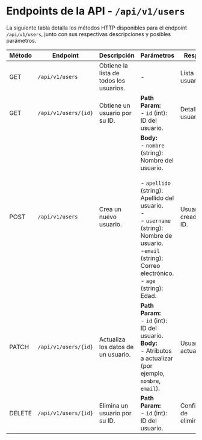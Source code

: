 # Endpoints de la API - `/api/v1/users`

La siguiente tabla detalla los métodos HTTP disponibles para el endpoint `/api/v1/users`, junto con sus respectivas descripciones y posibles parámetros.

| Método | Endpoint                  | Descripción                              | Parámetros                                      | Respuesta       |
|--------|---------------------------|------------------------------------------|------------------------------------------------|-----------------------------|
| GET    | `/api/v1/users`           | Obtiene la lista de todos los usuarios.  | -| Lista de usuarios. |
| GET    | `/api/v1/users/{id}`      | Obtiene un usuario por su ID.            | **Path Param:**<br> - `id` (int): ID del usuario. | Detalles del usuario.       |
| POST   | `/api/v1/users`           | Crea un nuevo usuario.                   | **Body:**<br> - `nombre` (string): Nombre del usuario.<br> <br> - `apellido` (string): Apellido del usuario.<br> - <br> - `username` (string): Nombre de usuario.<br> -`email` (string): Correo electrónico.<br> - `age` (string): Edad. | Usuario creado con ID.      |
| PATCH    | `/api/v1/users/{id}`      | Actualiza los datos de un usuario.       | **Path Param:**<br> - `id` (int): ID del usuario.<br> **Body:**<br> - Atributos a actualizar (por ejemplo, `nombre`, `email`). | Usuario actualizado.        |
| DELETE | `/api/v1/users/{id}`      | Elimina un usuario por su ID.            | **Path Param:**<br> - `id` (int): ID del usuario. | Confirmación de eliminación. |
